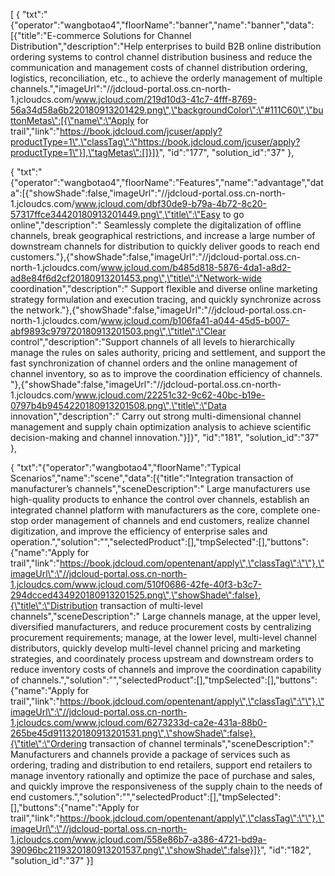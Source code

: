 [ { "txt":"{\"operator\":\"wangbotao4\",\"floorName\":\"banner\",\"name\":\"banner\",\"data\":[{\"title\":\"E-commerce Solutions for Channel Distribution\",\"description\":\"Help enterprises to build B2B online distribution ordering systems to control channel distribution business and reduce the communication and management costs of channel distribution ordering, logistics, reconciliation, etc., to achieve the orderly management of multiple channels.\",\"imageUrl\":\"//jdcloud-portal.oss.cn-north-1.jcloudcs.com/www.jcloud.com/219d10d3-41c7-4fff-8769-56a34d58a6b220180913201429.png\",\"backgroundColor\":\"#111C60\",\"buttonMetas\":[{\"name\":\"Apply for trail\",\"link\":\"https://book.jdcloud.com/jcuser/apply?productType=1\",\"classTag\":\"https://book.jdcloud.com/jcuser/apply?productType=1\"}],\"tagMetas\":[]}]}", "id":"177", "solution_id":"37" }, 


{ "txt":"{\"operator\":\"wangbotao4\",\"floorName\":\"Features\",\"name\":\"advantage\",\"data\":[{\"showShade\":false,\"imageUrl\":\"//jdcloud-portal.oss.cn-north-1.jcloudcs.com/www.jcloud.com/dbf30de9-b79a-4b72-8c20-57317ffce34420180913201449.png\",\"title\":\"Easy to go online\",\"description\":\" Seamlessly complete the digitalization of offline channels, break geographical restrictions, and increase a large number of downstream channels for distribution to quickly deliver goods to reach end customers.\"},{\"showShade\":false,\"imageUrl\":\"//jdcloud-portal.oss.cn-north-1.jcloudcs.com/www.jcloud.com/b485d818-5876-4da1-a8d2-ad8e84f6d2cf20180913201453.png\",\"title\":\"Network-wide coordination\",\"description\":\" Support flexible and diverse online marketing strategy formulation and execution tracing, and quickly synchronize across the network.\"},{\"showShade\":false,\"imageUrl\":\"//jdcloud-portal.oss.cn-north-1.jcloudcs.com/www.jcloud.com/b106fa41-a044-45d5-b007-abf9893c979720180913201503.png\",\"title\":\"Clear control\",\"description\":\"Support channels of all levels to hierarchically manage the rules on sales authority, pricing and settlement, and support the fast synchronization of channel orders and the online management of channel inventory, so as to improve the coordination efficiency of channels. \"},{\"showShade\":false,\"imageUrl\":\"//jdcloud-portal.oss.cn-north-1.jcloudcs.com/www.jcloud.com/22251c32-9c62-40bc-b19e-0797b4b9454220180913201508.png\",\"title\":\"Data innovation\",\"description\":\" Carry out strong multi-dimensional channel management and supply chain optimization analysis to achieve scientific decision-making and channel innovation.\"}]}", "id":"181", "solution_id":"37" },



{ "txt":"{\"operator\":\"wangbotao4\",\"floorName\":\"Typical Scenarios\",\"name\":\"scene\",\"data\":[{\"title\":\"Integration transaction of manufacturer’s channels\",\"sceneDescription\":\" Large manufacturers use high-quality products to enhance the control over channels, establish an integrated channel platform with manufacturers as the core, complete one-stop order management of channels and end customers, realize channel digitization, and improve the efficiency of enterprise sales and operation.\",\"solution\":\"\",\"selectedProduct\":[],\"tmpSelected\":[],\"buttons\":{\"name\":\"Apply for trail\",\"link\":\"https://book.jdcloud.com/opentenant/apply\",\"classTag\":\"\"},\"imageUrl\":\"//jdcloud-portal.oss.cn-north-1.jcloudcs.com/www.jcloud.com/510f0686-42fe-40f3-b3c7-294dcced434920180913201525.png\",\"showShade\":false},{\"title\":\"Distribution transaction of multi-level channels\",\"sceneDescription\":\" Large channels manage, at the upper level, diversified manufacturers, and reduce procurement costs by centralizing procurement requirements; manage, at the lower level, multi-level channel distributors, quickly develop multi-level channel pricing and marketing strategies, and coordinately process upstream and downstream orders to reduce inventory costs of channels and improve the coordination capability of channels.\",\"solution\":\"\",\"selectedProduct\":[],\"tmpSelected\":[],\"buttons\":{\"name\":\"Apply for trail\",\"link\":\"https://book.jdcloud.com/opentenant/apply\",\"classTag\":\"\"},\"imageUrl\":\"//jdcloud-portal.oss.cn-north-1.jcloudcs.com/www.jcloud.com/6273233d-ca2e-431a-88b0-265be45d911320180913201531.png\",\"showShade\":false},{\"title\":\"Ordering transaction of channel terminals\",\"sceneDescription\":\" Manufacturers and channels provide a package of services such as ordering, trading and distribution to end retailers, support end retailers to manage inventory rationally and optimize the pace of purchase and sales, and quickly improve the responsiveness of the supply chain to the needs of end customers.\",\"solution\":\"\",\"selectedProduct\":[],\"tmpSelected\":[],\"buttons\":{\"name\":\"Apply for trail\",\"link\":\"https://book.jdcloud.com/opentenant/apply\",\"classTag\":\"\"},\"imageUrl\":\"//jdcloud-portal.oss.cn-north-1.jcloudcs.com/www.jcloud.com/558e86b7-a386-4721-bd9a-39096bc2119320180913201537.png\",\"showShade\":false}]}", "id":"182", "solution_id":"37" }]
